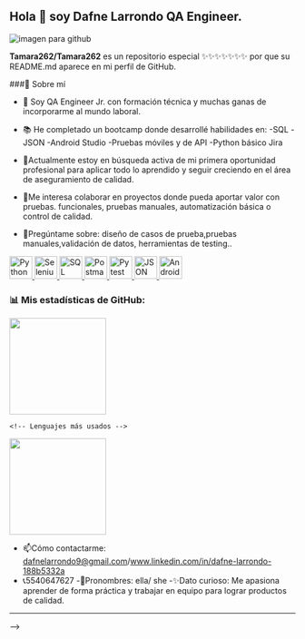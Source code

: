 ## Hola 👋 soy Dafne Larrondo QA Engineer.

![imagen para github](https://github.com/user-attachments/assets/9686aef7-cd5b-4ba3-9a14-fa402fe81ca2)


**Tamara262/Tamara262** es un repositorio especial ✨✨✨✨✨✨✨ por que su README.md aparece en mi 
perfil de GitHub.

###🚀 Sobre mí

- 🌱 Soy QA Engineer Jr. con formación técnica y muchas ganas de 
incorporarme al mundo laboral.
- 📚 He completado un bootcamp donde 
desarrollé habilidades en:
-SQL
-JSON
-Android Studio
-Pruebas móviles y de API
-Python básico
Jira

- 💼Actualmente estoy en búsqueda activa de mi primera oportunidad
profesional para aplicar todo lo aprendido y seguir creciendo en el área de
aseguramiento de calidad.

- 🤝Me interesa colaborar en proyectos donde pueda aportar valor con pruebas.
funcionales, pruebas manuales, automatización básica o control de calidad.
- 💭Pregúntame sobre: diseño de casos de prueba,pruebas manuales,validación de datos,
herramientas de testing..

<p align="left">
  <!-- Python -->
  <a href="https://www.python.org/" target="_blank">
    <img src="https://cdn.jsdelivr.net/gh/devicons/devicon/icons/python/python-original.svg" height="40" alt="Python"/>
  </a>
  <!-- Selenium WebDriver -->
  <a href="https://www.selenium.dev/" target="_blank">
    <img src="https://www.vectorlogo.zone/logos/selenium/selenium-icon.svg" height="40" alt="Selenium"/>
  </a>

  <!-- SQL -->
  <a href="https://www.mysql.com/" target="_blank">
    <img src="https://cdn.jsdelivr.net/gh/devicons/devicon/icons/mysql/mysql-original.svg" height="40" alt="SQL"/>
  </a>
  <!-- Postman -->
  <a href="https://www.postman.com/" target="_blank">
    <img src="https://www.vectorlogo.zone/logos/getpostman/getpostman-icon.svg" height="40" alt="Postman"/>
  </a>
<!-- Pytest -->
  <a href="https://docs.pytest.org/" target="_blank">
    <img src="https://raw.githubusercontent.com/pytest-dev/pytest/main/doc/en/_static/pytest_logo.svg" height="40" alt="Pytest"/>
  </a>
<!-- JSON -->
  <a href="https://www.json.org/" target="_blank">
    <img src="https://www.svgrepo.com/show/373624/json.svg" height="40" alt="JSON"/>
  </a>
<!-- Android Studio -->
  <a href="https://developer.android.com/studio" target="_blank">
    <img src="https://cdn.jsdelivr.net/gh/devicons/devicon/icons/androidstudio/androidstudio-original.svg" height="40" alt="Android Studio"/>
  </a>
</p>

### 📊 Mis estadísticas de GitHub:

<!-- Stats generales -->
<p align="left">
  <img src="https://github-readme-stats.vercel.app/api?username=Tamara262&show_icons=true&theme=tokyonight&count_private=true" height="170" />

    <!-- Lenguajes más usados -->
  <img src="https://github-readme-stats.vercel.app/api/top-langs/?username=Tamara262&layout=compact&theme=tokyonight" height="170" />
</p>



- 📫Cómo contactarme: dafnelarrondo9@gmail.com/www.linkedin.com/in/dafne-larrondo-188b5332a
- 📞5540647627
-🎇Pronombres: ella/ she
-✨Dato curioso: Me apasiona aprender de forma práctica y trabajar en equipo para lograr productos de calidad.

___
-->

